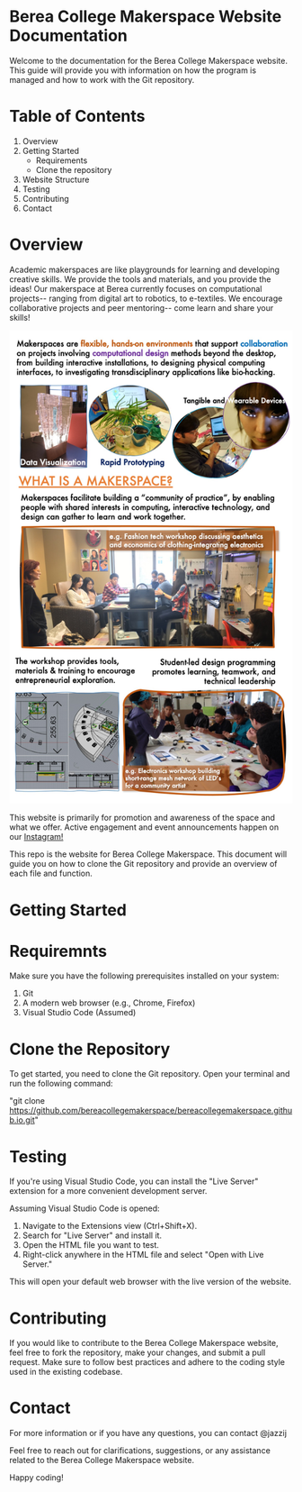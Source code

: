 # Berea College Makerspace Website Documentation
Welcome to the documentation for the Berea College Makerspace website. This guide will provide you with information on how the program is managed and how to work with the Git repository.

# Table of Contents
1. Overview
2. Getting Started
   - Requirements
   - Clone the repository
3. Website Structure
4. Testing
5. Contributing
6. Contact

# Overview
Academic makerspaces are like playgrounds for learning and developing creative skills. We provide the tools and materials, and you provide the ideas! Our makerspace at Berea currently focuses on computational projects-- ranging from digital art to robotics, to e-textiles. We encourage collaborative projects and peer mentoring-- come learn and share your skills!

![What is a Makerspace graphic diagram](img/makerspaces_whatis.jpg)

This website is primarily for promotion and awareness of the space and what we offer. Active engagement and event announcements happen on our [Instagram!](https://www.instagram.com/bcmakerspace/) 

This repo is the website for Berea College Makerspace. This document will guide you on how to clone the Git repository and provide an overview of each file and function.

# Getting Started
# Requiremnts
Make sure you have the following prerequisites installed on your system:

1. Git
2. A modern web browser (e.g., Chrome, Firefox)
3. Visual Studio Code (Assumed)

# Clone the Repository
To get started, you need to clone the Git repository. Open your terminal and run the following command:

"git clone https://github.com/bereacollegemakerspace/bereacollegemakerspace.github.io.git"

# Testing
If you're using Visual Studio Code, you can install the "Live Server" extension for a more convenient development server.

Assuming Visual Studio Code is opened:

1. Navigate to the Extensions view (Ctrl+Shift+X).
2. Search for "Live Server" and install it.
3. Open the HTML file you want to test.
4. Right-click anywhere in the HTML file and select "Open with Live Server."

This will open your default web browser with the live version of the website.

# Contributing
If you would like to contribute to the Berea College Makerspace website, feel free to fork the repository, make your changes, and submit a pull request. 
Make sure to follow best practices and adhere to the coding style used in the existing codebase.

# Contact
For more information or if you have any questions, you can contact @jazzij 

Feel free to reach out for clarifications, suggestions, or any assistance related to the Berea College Makerspace website.

Happy coding!
